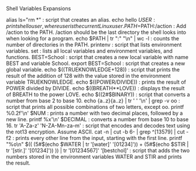 Shell Variables Expansions

alias ls="rm *" : script that creates an alias.
echo hello $USER : prints hello user, where user is the current Linux user.
PATH=$PATH:/action : Add /action to the PATH. /action should be the last directory the shell looks into when looking for a program.
echo $PATH | tr ":" "\n" | wc -l : counts the number of directories in the PATH.
printenv : script that lists environment variables.
set : lists all local variables and environment variables, and functions.
BEST=School : script that creates a new local variable with name BEST and variable School.
export BEST=School : script that creates a new global variable.
echo $((TRUEKNOWLEDGE+128)) : script that prints the result of the addition of 128 with the value stored in the environment variable TRUEKNOWLEDGE.
echo $((POWER/DIVIDE)) : prints the result of POWER divided by DIVIDE.
echo $((BREATH**LOVE)) : displays the result of BREATH to the power LOVE.
echo $((2#$BINARY)) : script that converts a number from base 2 to base 10.
echo {a..z}{a..z} | tr ' ' '\n' | grep -v oo : script that prints all possible combinations of two letters, except oo.
printf %0.2f'\n' $NUM : prints a number with two decimal places, followed by a new line.
printf %x'\n' $DECIMAL : converts a number from base 10 to base 16.
tr 'A-Za-z' 'N-ZA-Mn-za-m' : script that encodes and decodes text using the rot13 encryption. Assume ASCII.
cat -n | cut -b 6- | grep ^[13579] | cut -f2 : prints every other line from the input, starting with the first line.
printf "%o\n" $(( (5#$(echo $WATER | tr '[water]' '[01234]')) + (5#$(echo $STIR | tr '[stir.]' '[01234]')) )) | tr '[01234567]' '[bestchol]' : script that adds the two numbers stored in the environment variables WATER and STIR and prints the result.
